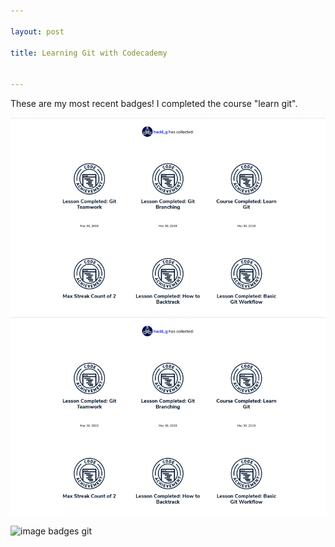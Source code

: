 ```yaml
---

layout: post

title: Learning Git with Codecademy


---
```




These are my most recent badges! I completed the course "learn git".

![image badges git](pictures_for_posts/GabrieleHackl_badges_git.jpg)
<img src="pictures_for_posts/GabrieleHackl_badges_git.jpg" alt="image badges git" />

![image badges git](https://github.com/gabrielehackl/gabrielehackl.github.io/_posts/pictures_for_posts/GabrieleHackl_badges_git.jpg)
      
